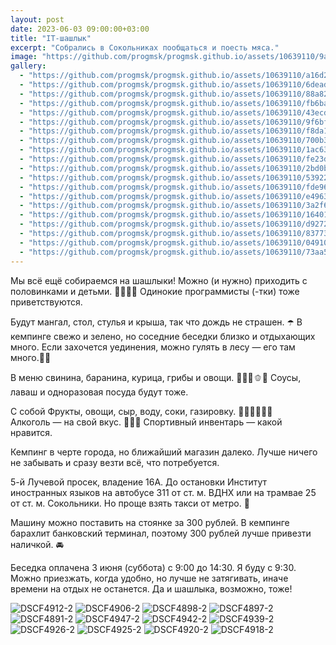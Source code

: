 ```yaml
---
layout: post
date: 2023-06-03 09:00:00+03:00
title: "IT-шашлык"
excerpt: "Собрались в Сокольниках пообщаться и поесть мяса."
image: "https://github.com/progmsk/progmsk.github.io/assets/10639110/9a65da9e-83c4-4a37-8d70-617e82d9e00b"
gallery:
  - "https://github.com/progmsk/progmsk.github.io/assets/10639110/a16d218c-98a3-40bf-9f8d-cc49841fbb48"
  - "https://github.com/progmsk/progmsk.github.io/assets/10639110/6deadf86-fd75-40ee-902b-75a88dc23f06"
  - "https://github.com/progmsk/progmsk.github.io/assets/10639110/88a82f86-a59c-403a-8d9c-9db1799805fe"
  - "https://github.com/progmsk/progmsk.github.io/assets/10639110/fb6ba3e8-4015-41ac-87fb-3c01143e47f7"
  - "https://github.com/progmsk/progmsk.github.io/assets/10639110/43ecdd5a-aa52-4dfe-b39e-a4ff699bdf0c"
  - "https://github.com/progmsk/progmsk.github.io/assets/10639110/9f6bf1a0-c495-411d-9f27-4a7228404a7b"
  - "https://github.com/progmsk/progmsk.github.io/assets/10639110/f8da117c-ec2e-48e8-942e-da37b2b9c396"
  - "https://github.com/progmsk/progmsk.github.io/assets/10639110/700b36bb-3fe6-4fcf-8f70-a2007031865b"
  - "https://github.com/progmsk/progmsk.github.io/assets/10639110/1ac63e90-210f-4d10-8cb0-5a1e01338a1b"
  - "https://github.com/progmsk/progmsk.github.io/assets/10639110/fe23d20a-03f1-4c6b-a6dc-7c293edfe46d"
  - "https://github.com/progmsk/progmsk.github.io/assets/10639110/2bd0bf4b-5040-4846-827d-74e437e3a9b1"
  - "https://github.com/progmsk/progmsk.github.io/assets/10639110/53922f56-7ee8-4aba-9b14-a9215b975fdc"
  - "https://github.com/progmsk/progmsk.github.io/assets/10639110/fde96be2-b853-4b47-8080-734995b0dacf"
  - "https://github.com/progmsk/progmsk.github.io/assets/10639110/e4963fbd-3bc8-4360-a99f-cebd289dec20"
  - "https://github.com/progmsk/progmsk.github.io/assets/10639110/3a2f6305-1a2c-43e8-b06d-03a7d162e2a8"
  - "https://github.com/progmsk/progmsk.github.io/assets/10639110/16401841-62a1-4032-bf6f-ae5ba333a2aa"
  - "https://github.com/progmsk/progmsk.github.io/assets/10639110/d9272ab6-2062-405d-93ec-7c54ec05b8cd"
  - "https://github.com/progmsk/progmsk.github.io/assets/10639110/83773ef0-4793-47f3-9456-6a823872c802"
  - "https://github.com/progmsk/progmsk.github.io/assets/10639110/04910556-5bd8-4ca4-8730-635503d6165d"
  - "https://github.com/progmsk/progmsk.github.io/assets/10639110/73aa5b49-9d34-4435-8e55-94abb11f2cdb"
---
```


Мы всё ещё собираемся на шашлыки! Можно (и нужно) приходить с половинками и детьми. 👨‍👩‍👧‍👦 Одинокие программисты (-тки) тоже приветствуются.

Будут мангал, стол, стулья и крыша, так что дождь не страшен. ☂️
В кемпинге свежо и зелено, но соседние беседки близко и отдыхающих много. Если захочется уединения, можно гулять в лесу — его там много.🌲🌳

В меню свинина, баранина, курица, грибы и овощи. 🥩🍖🍗🫑🍆 Соусы, лаваш и одноразовая посуда будут тоже.

С собой
Фрукты, овощи, сыр, воду, соки, газировку. 🍎🍐🍊🍇🧃🥤
Алкоголь — на свой вкус. 🥃🍺🍷
Спортивный инвентарь — какой нравится.

Кемпинг в черте города, но ближайший магазин далеко. Лучше ничего не забывать и сразу везти всё, что потребуется.

5-й Лучевой просек, владение 16А. До остановки Институт иностранных языков на автобусе 311 от ст. м. ВДНХ или на трамвае 25 от ст. м. Сокольники. Но проще взять такси от метро. 🚖

Машину можно поставить на стоянке за 300 рублей. В кемпинге барахлит банковский терминал, поэтому 300 рублей лучше привезти наличкой. 🚘

Беседка оплачена 3 июня (суббота) с 9:00 до 14:30. Я буду с 9:30. Можно приезжать, когда удобно, но лучше не затягивать, иначе времени на отдых не останется. Да и шашлыка, возможно, тоже!

![DSCF4912-2](https://github.com/progmsk/progmsk.github.io/assets/10639110/9b0c3c8a-a651-4d55-a835-3e6a46b98594)
![DSCF4906-2](https://github.com/progmsk/progmsk.github.io/assets/10639110/b5a166ac-b5a0-4016-b6e1-93ed147d5ecc)
![DSCF4898-2](https://github.com/progmsk/progmsk.github.io/assets/10639110/f5f66e87-1d90-4d93-8ce3-63f1997f8614)
![DSCF4897-2](https://github.com/progmsk/progmsk.github.io/assets/10639110/ca6cd63f-4116-43dd-b072-ebb5145a120e)
![DSCF4891-2](https://github.com/progmsk/progmsk.github.io/assets/10639110/a54d2396-5c03-45c2-a6ef-18c1d5d2613d)
![DSCF4947-2](https://github.com/progmsk/progmsk.github.io/assets/10639110/c499dfe9-4e11-44ce-b00c-e8b5a0fa8caf)
![DSCF4942-2](https://github.com/progmsk/progmsk.github.io/assets/10639110/b93af9a1-28cd-4c58-a583-ec3ef4aaeb3d)
![DSCF4939-2](https://github.com/progmsk/progmsk.github.io/assets/10639110/20a2877a-d828-42ea-b707-259b265765c9)
![DSCF4926-2](https://github.com/progmsk/progmsk.github.io/assets/10639110/58812cf3-d3c3-4de3-88d0-58275b8b9e05)
![DSCF4925-2](https://github.com/progmsk/progmsk.github.io/assets/10639110/4bf7bdfe-ffa2-424f-a20f-edf18a8e8d07)
![DSCF4920-2](https://github.com/progmsk/progmsk.github.io/assets/10639110/69987a9d-961d-4300-8999-d688803c3174)
![DSCF4918-2](https://github.com/progmsk/progmsk.github.io/assets/10639110/57b9f928-5770-437b-8415-aac69a7334de)

